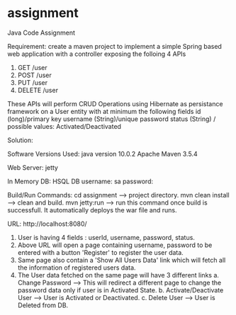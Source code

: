 # assignment
Java Code Assignment

Requirement: create a maven project to implement a simple Spring based web application with a controller exposing the folloing 4 APIs
1. GET /user
2. POST /user
3. PUT /user
4. DELETE /user

These APIs will perform CRUD Operations using Hibernate as persistance framework on a User entity with at minimum the following fields
id (long)/primary key
username (String)/unique
password
status (String) / possible values: Activated/Deactivated

Solution:

Software Versions Used:
java version 10.0.2
Apache Maven 3.5.4

Web Server: jetty

In Memory DB: HSQL DB
username: sa 
password: 

Build/Run Commands:
 cd assignment  --> project directory.
 mvn clean install  --> clean and build.
 mvn jetty:run  --> run this command once build is successfull. It automatically deploys the war file and runs.

URL: http://localhost:8080/

1. User is having 4 fields : userId, username, password, status.
2. Above URL will open a page containing username, password to be entered with a button 'Register' to register the user data.
3. Same page also contain a 'Show All Users Data' link which will fetch all the information of registered users data.
4. The User data fetched on the same page will have 3 different links
	a. Change Password --> This will redirect a different page to change the password data only if user is in Activated State.
	b. Activate/Deactivate User  --> User is Activated or Deactivated.
	c. Delete User --> User is Deleted from DB.
